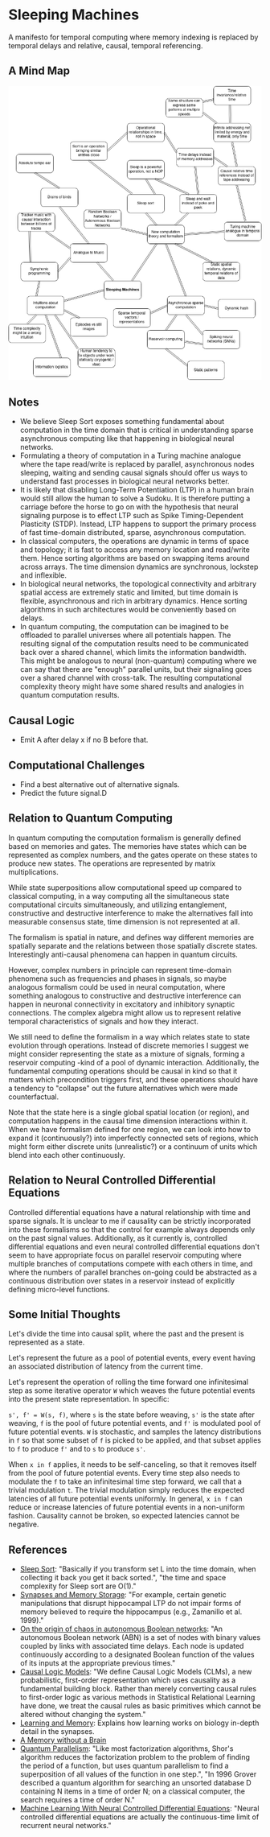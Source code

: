 # Sleeping Machines
A manifesto for temporal computing where memory indexing is replaced by temporal delays and relative, causal, temporal referencing.

## A Mind Map
![Alt](sleeping_machines.png)

## Notes

- We believe Sleep Sort exposes something fundamental about computation in the time domain that is critical in understanding sparse asynchronous computing like that happening in biological neural networks.
- Formulating a theory of computation in a Turing machine analogue where the tape read/write is replaced by parallel, asynchronous nodes sleeping, waiting and sending causal signals should offer us ways to understand fast processes in biological neural networks better.
- It is likely that disabling Long-Term Potentiation (LTP) in a human brain would still allow the human to solve a Sudoku. It is therefore putting a carriage before the horse to go on with the hypothesis that neural signaling purpose is to effect LTP such as Spike Timing-Dependent Plasticity (STDP). Instead, LTP happens to support the primary process of fast time-domain distributed, sparse, asynchronous computation.
- In classical computers, the operations are dynamic in terms of space and topology; it is fast to access any memory location and read/write them. Hence sorting algorithms are based on swapping items around across arrays. The time dimension dynamics are synchronous, lockstep and inflexible.
- In biological neural networks, the topological connectivity and arbitrary spatial access are extremely static and limited, but time domain is flexible, asynchronous and rich in arbitrary dynamics. Hence sorting algorithms in such architectures would be conveniently based on delays.
- In quantum computing, the computation can be imagined to be offloaded to parallel universes where all potentials happen. The resulting signal of the computation results need to be communicated back over a shared channel, which limits the information bandwidth. This might be analogous to neural (non-quantum) computing where we can say that there are "enough" parallel units, but their signaling goes over a shared channel with cross-talk. The resulting computational complexity theory might have some shared results and analogies in quantum computation results.

## Causal Logic

- Emit A after delay x if no B before that.

## Computational Challenges

- Find a best alternative out of alternative signals.
- Predict the future signal.D

## Relation to Quantum Computing

In quantum computing the computation formalism is generally defined based on memories and gates. The memories have states which can be represented as complex numbers, and the gates operate on these states to produce new states. The operations are represented by matrix multiplications.

While state superpositions allow computational speed up compared to classical computing, in a way computing all the simultaneous state computational circuits simultaneously, and utilizing entanglement, constructive and destructive interference to make the alternatives fall into measurable consensus state, time dimension is not represented at all.

The formalism is spatial in nature, and defines way different memories are spatially separate and the relations between those spatially discrete states. Interestingly anti-causal phenomena can happen in quantum circuits.

However, complex numbers in principle can represent time-domain phenomena such as frequencies and phases in signals, so maybe analogous formalism could be used in neural computation, where something analogous to constructive and destructive interference can happen in neuronal connectivity in excitatory and inhibitory synaptic connections. The complex algebra might allow us to represent relative temporal characteristics of signals and how they interact.

We still need to define the formalism in a way which relates state to state evolution through operations. Instead of discrete memories I suggest we might consider representing the state as a mixture of signals, forming a reservoir computing -kind of a pool of dynamic interaction. Additionally, the fundamental computing operations should be causal in kind so that it matters which precondition triggers first, and these operations should have a tendency to "collapse" out the future alternatives which were made counterfactual.

Note that the state here is a single global spatial location (or region), and computation happens in the causal time dimension interactions within it. When we have formalism defined for one region, we can look into how to expand it (continuously?) into imperfectly connected sets of regions, which might form either discrete units (unrealistic?) or a continuum of units which blend into each other continuously.

## Relation to Neural Controlled Differential Equations

Controlled differential equations have a natural relationship with time and sparse signals. It is unclear to me if causality can be strictly incorporated into these formalisms so that the control for example always depends only on the past signal values. Additionally, as it currently is, controlled differential equations and even neural controlled differential equations don't seem to have appropriate focus on parallel reservoir computing where multiple branches of computations compete with each others in time, and where the numbers of parallel branches on-going could be abstracted as a continuous distribution over states in a reservoir instead of explicitly defining micro-level functions.

## Some Initial Thoughts

Let's divide the time into causal split, where the past and the present is represented as a state.

Let's represent the future as a pool of potential events, every event having an associated distribution of latency from the current time.

Let's represent the operation of rolling the time forward one infinitesimal step as some iterative operator `W` which weaves the future potential events into the present state representation. In specific:

`s', f' = W(s, f)`, where `s` is the state before weaving, `s'` is the state after weaving, `f` is the pool of future potential events, and `f'` is modulated pool of future potential events. `W` is stochastic, and samples the latency distributions in `f` so that some subset of `f` is picked to be applied, and that subset applies to `f` to produce `f'` and to `s` to produce `s'`.

When `x in f` applies, it needs to be self-canceling, so that it removes itself from the pool of future potential events. Every time step also needs to modulate the `f` to take an infinitesimal time step forward, we call that a trivial modulation `t`. The trivial modulation simply reduces the expected latencies of all future potential events uniformly. In general, `x in f` can reduce or increase latencies of future potential events in a non-uniform fashion. Causality cannot be broken, so expected latencies cannot be negative.

## References

- [Sleep Sort](https://rosettacode.org/wiki/Sorting_algorithms/Sleep_sort): "Basically if you transform set L into the time domain, when collecting it back you get it back sorted.", "the time and space complexity for Sleep sort are O(1)."
- [Synapses and Memory Storage](https://www.ncbi.nlm.nih.gov/pmc/articles/PMC3367555/): "For example, certain genetic manipulations that disrupt hippocampal LTP do not impair forms of memory believed to require the hippocampus (e.g., Zamanillo et al. 1999)."
- [On the origin of chaos in autonomous Boolean networks](https://royalsocietypublishing.org/doi/10.1098/rsta.2009.0235): "An autonomous Boolean network (ABN) is a set of nodes with binary values coupled by links with associated time delays. Each node is updated continuously according to a designated Boolean function of the values of its inputs at the appropriate previous times."
- [Causal Logic Models](https://sites.stat.washington.edu/tsr/uai-causal-structure-learning-workshop/papers/dash.pdf): "We define Causal Logic Models (CLMs), a new probabilistic, first-order representation which uses causality as a fundamental building block. Rather than merely converting causal rules to first-order logic as various methods in Statistical Relational Learning have done, we treat the causal rules as basic primitives which cannot be altered without changing the system."
- [Learning and Memory](http://michaeldmann.net/mann18.html): Explains how learning works on biology in-depth detail in the synapses.
- [A Memory without a Brain](https://www.tum.de/nc/en/about-tum/news/press-releases/details/36462/)
- [Quantum Parallelism](https://www.sciencedirect.com/topics/mathematics/quantum-parallelism): "Like most factorization algorithms, Shor's algorithm reduces the factorization problem to the problem of finding the period of a function, but uses quantum parallelism to find a superposition of all values of the function in one step.", "In 1996 Grover described a quantum algorithm for searching an unsorted database D containing N items in a time of order N; on a classical computer, the search requires a time of order N."
- [Machine Learning With Neural Controlled Differential Equations](https://www.maths.ox.ac.uk/node/38559): "Neural controlled differential equations are actually the continuous-time limit of recurrent neural networks."
